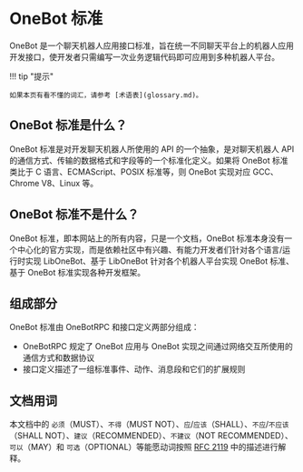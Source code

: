 # OneBot 标准

OneBot 是一个聊天机器人应用接口标准，旨在统一不同聊天平台上的机器人应用开发接口，使开发者只需编写一次业务逻辑代码即可应用到多种机器人平台。

!!! tip "提示"

    如果本页有看不懂的词汇，请参考 [术语表](glossary.md)。

## OneBot 标准是什么？

OneBot 标准是对开发聊天机器人所使用的 API 的一个抽象，是对聊天机器人 API 的通信方式、传输的数据格式和字段等的一个标准化定义。如果将 OneBot 标准类比于 C 语言、ECMAScript、POSIX 标准等，则 OneBot 实现对应 GCC、Chrome V8、Linux 等。

## OneBot 标准不是什么？

OneBot 标准，即本网站上的所有内容，只是一个文档，OneBot 标准本身没有一个中心化的官方实现，而是依赖社区中有兴趣、有能力开发者们针对各个语言/运行时实现 LibOneBot、基于 LibOneBot 针对各个机器人平台实现 OneBot 标准、基于 OneBot 标准实现各种开发框架。

## 组成部分

OneBot 标准由 OneBotRPC 和接口定义两部分组成：

- OneBotRPC 规定了 OneBot 应用与 OneBot 实现之间通过网络交互所使用的通信方式和数据协议
- 接口定义描述了一组标准事件、动作、消息段和它们的扩展规则

## 文档用词

本文档中的 `必须`（MUST）、`不得`（MUST NOT）、`应`/`应该`（SHALL）、`不应`/`不应该`（SHALL NOT）、`建议`（RECOMMENDED）、`不建议`（NOT RECOMMENDED）、`可以`（MAY）和 `可选`（OPTIONAL）等能愿动词按照 [RFC 2119](https://www.ietf.org/rfc/rfc2119.txt) 中的描述进行解释。

